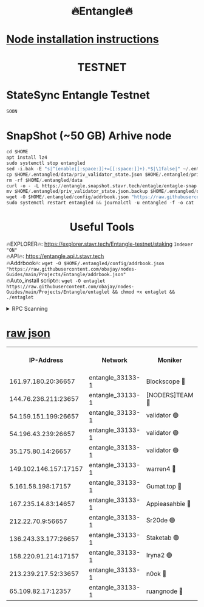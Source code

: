 <h1 align="center"> 🔥Entangle🔥</h1>

[Node installation instructions](https://github.com/obajay/nodes-Guides/tree/main/Projects/Entangle)
=

<h1 align="center"> TESTNET</h1>

# StateSync Entangle Testnet
```python
SOON
```
# SnapShot (~50 GB) Arhive node
```python
cd $HOME
apt install lz4
sudo systemctl stop entangled
sed -i.bak -E "s|^(enable[[:space:]]+=[[:space:]]+).*$|\1false|" ~/.entangled/config/config.toml
cp $HOME/.entangled/data/priv_validator_state.json $HOME/.entangled/priv_validator_state.json.backup
rm -rf $HOME/.entangled/data
curl -o - -L https://entangle.snapshot.stavr.tech/entagle/entagle-snap.tar.lz4 | lz4 -c -d - | tar -x -C $HOME/.entangled --strip-components 2
mv $HOME/.entangled/priv_validator_state.json.backup $HOME/.entangled/data/priv_validator_state.json
wget -O $HOME/.entangled/config/addrbook.json "https://raw.githubusercontent.com/obajay/nodes-Guides/main/Projects/Entangle/addrbook.json"
sudo systemctl restart entangled && journalctl -u entangled -f -o cat
```
 <h1 align="center"> Useful Tools</h1>
 
🔥EXPLORER🔥: https://explorer.stavr.tech/Entangle-testnet/staking        `Indexer "ON"` \
🔥API🔥:      https://entangle.api.t.stavr.tech \
🔥Addrbook🔥: ```wget -O $HOME/.entangled/config/addrbook.json "https://raw.githubusercontent.com/obajay/nodes-Guides/main/Projects/Entangle/addrbook.json"``` \
🔥Auto_install script🔥:  `wget -O entaglet https://raw.githubusercontent.com/obajay/nodes-Guides/main/Projects/Entangle/entaglet && chmod +x entaglet && ./entaglet`


<details>
<summary>RPC Scanning</summary>

<h2 align="center"> We scan nodes in real time every 4 hours. And we provide the final result of RPC endpoints.
We cannot influence the operation of these nodes in any way. </h2>


```python
If Voting Power is higher than 0 --> then the Node is a validator of the network and may be subject to attack and be a potential threat to the chain.
```
```python
We marked such validators with a red symbol
```

</details>

[raw json](https://rpc-check.entangt.stavr.tech/entangt/rpc-entangt-result.json)
=


<table><tr><th>IP-Address</th><th>Network</th><th>Moniker</th><th>Latest Block Height</th><th>Earliest Block Height</th><th>Catching Up</th><th>Voting Power</th><th>Scan Time</th></tr><tr><td>161.97.180.20:36657</td><td>entangle_33133-1</td><td>Blockscope 🔴</td><td>819954</td><td>1</td><td>False</td><td>91500000000176</td><td>2023-11-27T23:51:40.694913029UTC</td></tr><tr><td>144.76.236.211:23657</td><td>entangle_33133-1</td><td>[NODERS]TEAM 🔴</td><td>819956</td><td>1</td><td>False</td><td>47049700500000000</td><td>2023-11-27T23:51:53.926126775UTC</td></tr><tr><td>54.159.151.199:26657</td><td>entangle_33133-1</td><td>validator 🟢</td><td>819956</td><td>1</td><td>False</td><td>0</td><td>2023-11-27T23:51:57.105786842UTC</td></tr><tr><td>54.196.43.239:26657</td><td>entangle_33133-1</td><td>validator 🟢</td><td>819956</td><td>1</td><td>False</td><td>0</td><td>2023-11-27T23:51:59.743998265UTC</td></tr><tr><td>35.175.80.14:26657</td><td>entangle_33133-1</td><td>validator 🟢</td><td>819957</td><td>1</td><td>False</td><td>0</td><td>2023-11-27T23:52:02.997843542UTC</td></tr><tr><td>149.102.146.157:17157</td><td>entangle_33133-1</td><td>warren4 🔴</td><td>819956</td><td>484001</td><td>False</td><td>37846306040005</td><td>2023-11-27T23:51:53.636156493UTC</td></tr><tr><td>5.161.58.198:17157</td><td>entangle_33133-1</td><td>Gumat.top 🔴</td><td>819957</td><td>522001</td><td>False</td><td>40931860000000</td><td>2023-11-27T23:52:03.604555493UTC</td></tr><tr><td>167.235.14.83:14657</td><td>entangle_33133-1</td><td>Appieasahbie 🔴</td><td>819957</td><td>531401</td><td>False</td><td>44568809900999996</td><td>2023-11-27T23:52:02.349268008UTC</td></tr><tr><td>212.22.70.9:56657</td><td>entangle_33133-1</td><td>Sr20de 🟢</td><td>819954</td><td>620601</td><td>False</td><td>0</td><td>2023-11-27T23:51:40.161624686UTC</td></tr><tr><td>136.243.33.177:26657</td><td>entangle_33133-1</td><td>Staketab 🟢</td><td>819956</td><td>660001</td><td>False</td><td>0</td><td>2023-11-27T23:51:54.201885433UTC</td></tr><tr><td>158.220.91.214:17157</td><td>entangle_33133-1</td><td>Iryna2 🟢</td><td>819956</td><td>704001</td><td>False</td><td>0</td><td>2023-11-27T23:52:00.080098488UTC</td></tr><tr><td>213.239.217.52:33657</td><td>entangle_33133-1</td><td>n0ok 🔴</td><td>819956</td><td>719956</td><td>False</td><td>46556957798914001</td><td>2023-11-27T23:51:56.479278830UTC</td></tr><tr><td>65.109.82.17:12357</td><td>entangle_33133-1</td><td>ruangnode 🔴</td><td>819955</td><td>806001</td><td>False</td><td>103751482790726</td><td>2023-11-27T23:51:43.088269748UTC</td></tr></table>
